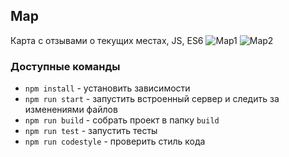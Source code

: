 ## Map
Карта с отзывами о текущих местах, JS, ES6
![Map1](https://github.com/sychuginaanna/mapNative/raw/master/README/map.png)
![Map2](https://github.com/sychuginaanna/mapNative/raw/master/README/map2.png)


### Доступные команды

* `npm install` - установить зависимости
* `npm run start` - запустить встроенный сервер и следить за изменениями файлов
* `npm run build` - собрать проект в папку `build`
* `npm run test` - запустить тесты
* `npm run codestyle` - проверить стиль кода
